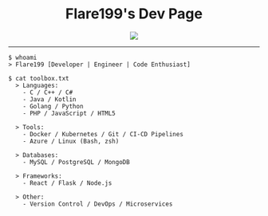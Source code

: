 <h1 align="center">Flare199's Dev Page</h1>

<p align="center">
  <img src="https://img.shields.io/badge/Tools-Docker,%20Kubernetes,%20Azure,%20AWS,%20Linux-critical?style=for-the-badge" />
</p>

---

```shell
$ whoami
> Flare199 [Developer | Engineer | Code Enthusiast]

$ cat toolbox.txt
  > Languages:
    - C / C++ / C#
    - Java / Kotlin
    - Golang / Python
    - PHP / JavaScript / HTML5

  > Tools:
    - Docker / Kubernetes / Git / CI-CD Pipelines
    - Azure / Linux (Bash, zsh)
  
  > Databases:
    - MySQL / PostgreSQL / MongoDB

  > Frameworks:
    - React / Flask / Node.js

  > Other:
    - Version Control / DevOps / Microservices
